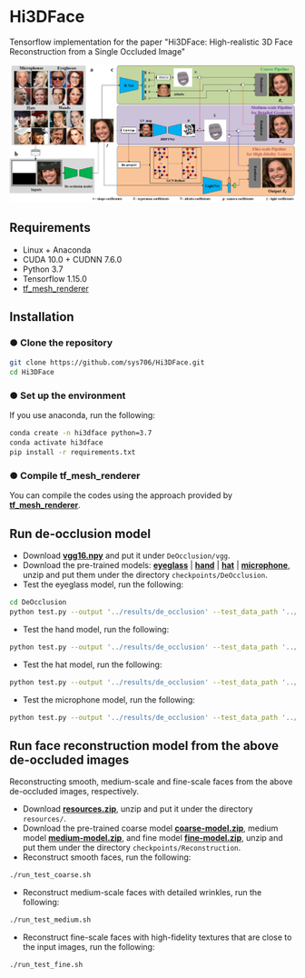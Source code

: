 # Hi3DFace
Tensorflow implementation for the paper "Hi3DFace: High-realistic 3D Face Reconstruction from a Single Occluded Image"

<p>
<img src="figures/framework.png" alt="framework" width="875px">
</p>

## Requirements
- Linux + Anaconda
- CUDA 10.0 + CUDNN 7.6.0
- Python 3.7
- Tensorflow 1.15.0
- [tf_mesh_renderer](https://github.com/google/tf_mesh_renderer)

## Installation
### ● Clone the repository
```bash
git clone https://github.com/sys706/Hi3DFace.git
cd Hi3DFace
```

### ● Set up the environment
If you use anaconda, run the following:
```bash
conda create -n hi3dface python=3.7
conda activate hi3dface
pip install -r requirements.txt
```

### ● Compile tf_mesh_renderer
You can compile the codes using the approach provided by [**tf_mesh_renderer**](https://github.com/google/tf_mesh_renderer).

## Run de-occlusion model
- Download **[vgg16.npy](https://drive.google.com/file/d/1aJuYcsRbz3XssHpIa8zBTHbru8IvsxVH/view?usp=drive_link)** and put it under ```DeOcclusion/vgg```.
- Download the pre-trained models: **[eyeglass](https://drive.google.com/file/d/1w7pz5FHZN8_G5QJxkzN96wn-55P476cY/view?usp=sharing)** | **[hand](https://drive.google.com/file/d/1eiEyzsNkv-TsSFBCUTpG27gbe-hJeuvl/view?usp=sharing)** | **[hat](https://drive.google.com/file/d/13Vfk15yHsnRdQav6kyvroka3sEhkV0Xx/view?usp=sharing)** | **[microphone](https://drive.google.com/file/d/1HPKtB2X4R7xiSc3Z9y759-wjYb1XKQpX/view?usp=sharing)**, unzip and put them under the directory ```checkpoints/DeOcclusion```.
- Test the eyeglass model, run the following:
```bash
cd DeOcclusion
python test.py --output '../results/de_occlusion' --test_data_path '../inputs/eyeglass.png' --mask_path '../inputs/eyeglass_mask.png' --model_path '../checkpoints/DeOcclusion/eyeglass/eyeglass'
```
- Test the hand model, run the following:
```bash
python test.py --output '../results/de_occlusion' --test_data_path '../inputs/hand.png' --mask_path '../inputs/hand_mask.png' --model_path '../checkpoints/DeOcclusion/hand/hand'
```
- Test the hat model, run the following:
```bash
python test.py --output '../results/de_occlusion' --test_data_path '../inputs/hat.png' --mask_path '../inputs/hat_mask.png' --model_path '../checkpoints/DeOcclusion/hat/hat'
```
- Test the microphone model, run the following:
```bash
python test.py --output '../results/de_occlusion' --test_data_path '../inputs/micro.png' --mask_path '../inputs/micro_mask.png' --model_path '../checkpoints/DeOcclusion/micro/micro'
```

## Run face reconstruction model from the above de-occluded images

Reconstructing smooth, medium-scale and fine-scale faces from the above de-occluded images,  respectively.
- Download **[resources.zip](https://drive.google.com/file/d/1gkG6rw9zu9vxfkuUo26Pczc2v2SyoEvH/view?usp=sharing)**, unzip and put it under the directory ```resources/```.
- Download the pre-trained coarse model **[coarse-model.zip](https://drive.google.com/file/d/1BSlA_F7BdH1PQ3ATlJFd7_bKEiYUKBJ-/view?usp=sharing)**, medium model **[medium-model.zip](https://drive.google.com/file/d/1KiBGxVo_oww8ayJXl38f1-Q7gv5RlHmi/view?usp=sharing)**, and fine model **[fine-model.zip](https://drive.google.com/file/d/1h9nnOph6wCOY80ApJNWYGOGucbiNhIJw/view?usp=sharing)**, unzip and put them under the directory ```checkpoints/Reconstruction```.
- Reconstruct smooth faces, run the following:
```bash
./run_test_coarse.sh
```
- Reconstruct medium-scale faces with detailed wrinkles, run the following:
```bash
./run_test_medium.sh
```
- Reconstruct fine-scale faces with high-fidelity textures that are close to the input images, run the following:
```bash
./run_test_fine.sh
```




